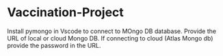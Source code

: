 # Vaccination-Project
Install pymongo in Vscode to connect to MOngo DB database.
Provide the URL of local or cloud Mongo DB.
If connecting to cloud (Atlas Mongo db) provide the password in the URL.
